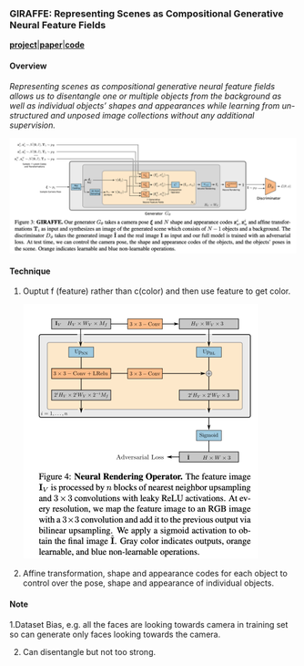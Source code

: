 ### GIRAFFE: Representing Scenes as Compositional Generative Neural Feature Fields

[**project**](https://m-niemeyer.github.io/project-pages/giraffe/index.html)|[**paper**](http://www.cvlibs.net/publications/Niemeyer2021CVPR.pdf)[|**code**](https://github.com/autonomousvision/giraffe)

#### **Overview**

*Representing scenes as compositional generative neural feature fields allows us to disentangle one or multiple objects from the background as well as individual objects’ shapes and appearances while learning from un- structured and unposed image collections without any additional supervision.*

<img src="img/giraffe1.png" style="zoom:50%;" />

#### **Technique**

1. Ouptut f (feature) rather than c(color) and then use feature to get color.

   <img src="img/giraffe2.png" style="zoom:50%;" />

2. Affine transformation, shape and appearance codes for each object to control over the pose, shape and appearance of individual objects.

#### **Note**

1.Dataset Bias, e.g. all the faces are looking towards camera in training set so can generate only faces looking towards the camera.

2. Can disentangle but not too strong.

